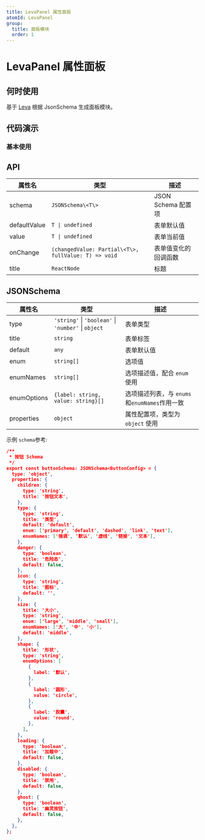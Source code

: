 ```yaml
---
title: LevaPanel 属性面板
atomId: LevaPanel
group:
  title: 面板模块
  order: 1
---
```


# LevaPanel 属性面板

## 何时使用

基于 [Leva](https://leva.pmnd.rs/) 根据 JsonSchema 生成面板模块。

## 代码演示

### 基本使用

<code src="./demos/button.tsx" compact></code>

## API

| 属性名          | 类型                                                   | 描述              |
| ------------ | ---------------------------------------------------- | --------------- |
| schema       | `JSONSchema\<T\>`                                    | JSON Schema 配置项 |
| defaultValue | `T \| undefined`                                     | 表单默认值           |
| value        | `T \| undefined`                                     | 表单当前值           |
| onChange     | `(changedValue: Partial\<T\>, fullValue: T) => void` | 表单值变化的回调函数      |
| title        | `ReactNode`                                          | 标题              |

## JSONSchema

| 属性名         | 类型                                                  | 描述                               |
| ----------- | --------------------------------------------------- | -------------------------------- |
| type        | `'string'` \| `'boolean'` \| `'number'` \| `object` | 表单类型                             |
| title       | `string`                                            | 表单标签                             |
| default     | `any`                                               | 表单默认值                            |
| enum        | `string[]`                                          | 选项值                              |
| enumNames   | `string[]`                                          | 选项描述值，配合 `enum` 使用               |
| enumOptions | `{label: string, value: string}[]`                  | 选项描述列表，与 `enums`和`enumNames`作用一致 |
| properties  | `object`                                            | 属性配置项，类型为 `object` 使用            |

示例 `schema`参考:

```json
/**
 * 按钮 Schema
 */
export const buttonSchema: JSONSchema<ButtonConfig> = {
  type: 'object',
  properties: {
    children: {
      type: 'string',
      title: '按钮文本',
    },
    type: {
      type: 'string',
      title: '类型',
      default: 'default',
      enum: ['primary', 'default', 'dashed', 'link', 'text'],
      enumNames: ['强调', '默认', '虚线', '链接', '文本'],
    },
    danger: {
      type: 'boolean',
      title: '危险态',
      default: false,
    },
    icon: {
      type: 'string',
      title: '图标',
      default: '',
    },
    size: {
      title: '大小',
      type: 'string',
      enum: ['large', 'middle', 'small'],
      enumNames: ['大', '中', '小'],
      default: 'middle',
    },
    shape: {
      title: '形状',
      type: 'string',
      enumOptions: [
        {
          label: '默认',
        },
        {
          label: '圆形',
          value: 'circle',
        },
        {
          label: '胶囊',
          value: 'round',
        },
      ],
    },
    loading: {
      type: 'boolean',
      title: '加载中',
      default: false,
    },
    disabled: {
      type: 'boolean',
      title: '禁用',
      default: false,
    },
    ghost: {
      type: 'boolean',
      title: '幽灵按钮',
      default: false,
    },
  },
};

```
